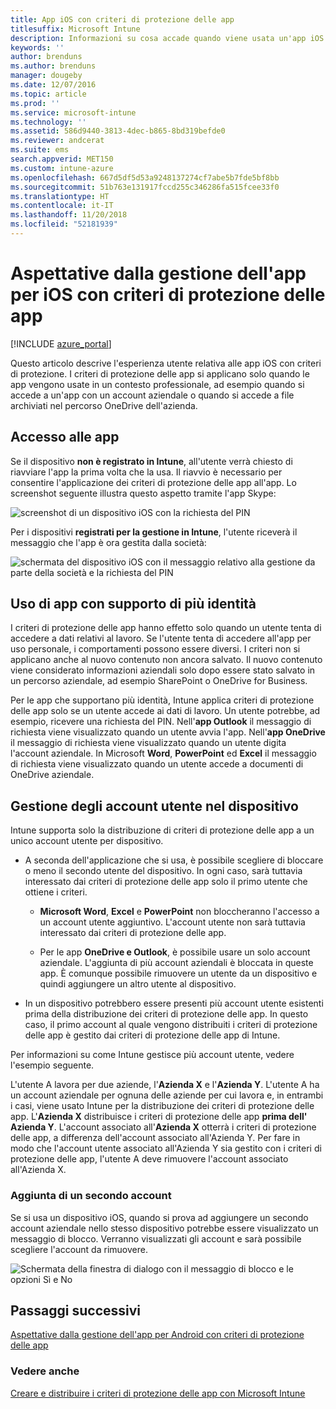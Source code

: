 ```yaml
---
title: App iOS con criteri di protezione delle app
titlesuffix: Microsoft Intune
description: Informazioni su cosa accade quando viene usata un'app iOS con criteri di protezione.
keywords: ''
author: brenduns
ms.author: brenduns
manager: dougeby
ms.date: 12/07/2016
ms.topic: article
ms.prod: ''
ms.service: microsoft-intune
ms.technology: ''
ms.assetid: 586d9440-3813-4dec-b865-8bd319befde0
ms.reviewer: andcerat
ms.suite: ems
search.appverid: MET150
ms.custom: intune-azure
ms.openlocfilehash: 667d5df5d53a9248137274cf7abe5b7fde5bf8bb
ms.sourcegitcommit: 51b763e131917fccd255c346286fa515fcee33f0
ms.translationtype: HT
ms.contentlocale: it-IT
ms.lasthandoff: 11/20/2018
ms.locfileid: "52181939"
---
```

# <a name="what-to-expect-when-your-ios-app-is-managed-by-app-protection-policies"></a>Aspettative dalla gestione dell'app per iOS con criteri di protezione delle app

[!INCLUDE [azure_portal](./includes/azure_portal.md)]

Questo articolo descrive l'esperienza utente relativa alle app iOS con criteri di protezione. I criteri di protezione delle app si applicano solo quando le app vengono usate in un contesto professionale, ad esempio quando si accede a un'app con un account aziendale o quando si accede a file archiviati nel percorso OneDrive dell'azienda.
##  <a name="accessing-apps"></a>Accesso alle app

Se il dispositivo **non è registrato in Intune**, all'utente verrà chiesto di riavviare l'app la prima volta che la usa.  Il riavvio è necessario per consentire l'applicazione dei criteri di protezione delle app all'app. Lo screenshot seguente illustra questo aspetto tramite l'app Skype:


![screenshot di un dispositivo iOS con la richiesta del PIN](./media/ios-pin-prompt.png)

Per i dispositivi **registrati per la gestione in Intune**, l'utente riceverà il messaggio che l'app è ora gestita dalla società:

![schermata del dispositivo iOS con il messaggio relativo alla gestione da parte della società e la richiesta del PIN](./media/ios-managed-devices-pin-prompt.png)

##  <a name="using-apps-with-multi-identity-support"></a>Uso di app con supporto di più identità

I criteri di protezione delle app hanno effetto solo quando un utente tenta di accedere a dati relativi al lavoro. Se l'utente tenta di accedere all'app per uso personale, i comportamenti possono essere diversi. I criteri non si applicano anche al nuovo contenuto non ancora salvato. Il nuovo contenuto viene considerato informazioni aziendali solo dopo essere stato salvato in un percorso aziendale, ad esempio SharePoint o OneDrive for Business.

Per le app che supportano più identità, Intune applica criteri di protezione delle app solo se un utente accede ai dati di lavoro.  Un utente potrebbe, ad esempio, ricevere una richiesta del PIN.  Nell'**app Outlook** il messaggio di richiesta viene visualizzato quando un utente avvia l'app. Nell'**app OneDrive** il messaggio di richiesta viene visualizzato quando un utente digita l'account aziendale.  In Microsoft **Word**, **PowerPoint** ed **Excel** il messaggio di richiesta viene visualizzato quando un utente accede a documenti di OneDrive aziendale.
##  <a name="managing-user-accounts-on-the-device"></a>Gestione degli account utente nel dispositivo

Intune supporta solo la distribuzione di criteri di protezione delle app a un unico account utente per dispositivo.

* A seconda dell'applicazione che si usa, è possibile scegliere di bloccare o meno il secondo utente del dispositivo. In ogni caso, sarà tuttavia interessato dai criteri di protezione delle app solo il primo utente che ottiene i criteri.
  * **Microsoft Word**, **Excel** e **PowerPoint** non bloccheranno l'accesso a un account utente aggiuntivo. L'account utente non sarà tuttavia interessato dai criteri di protezione delle app.

  * Per le app **OneDrive e Outlook**, è possibile usare un solo account aziendale.  L'aggiunta di più account aziendali è bloccata in queste app.  È comunque possibile rimuovere un utente da un dispositivo e quindi aggiungere un altro utente al dispositivo.

* In un dispositivo potrebbero essere presenti più account utente esistenti prima della distribuzione dei criteri di protezione delle app. In questo caso, il primo account al quale vengono distribuiti i criteri di protezione delle app è gestito dai criteri di protezione delle app di Intune.


Per informazioni su come Intune gestisce più account utente, vedere l'esempio seguente.

L'utente A lavora per due aziende, l'**Azienda X** e l'**Azienda Y**. L'utente A ha un account aziendale per ognuna delle aziende per cui lavora e, in entrambi i casi, viene usato Intune per la distribuzione dei criteri di protezione delle app. L'**Azienda X** distribuisce i criteri di protezione delle app **prima dell'** **Azienda Y**. L'account associato all'**Azienda X** otterrà i criteri di protezione delle app, a differenza dell'account associato all'Azienda Y. Per fare in modo che l'account utente associato all'Azienda Y sia gestito con i criteri di protezione delle app, l'utente A deve rimuovere l'account associato all'Azienda X.
### <a name="adding-a-second-account"></a>Aggiunta di un secondo account

Se si usa un dispositivo iOS, quando si prova ad aggiungere un secondo account aziendale nello stesso dispositivo potrebbe essere visualizzato un messaggio di blocco.  Verranno visualizzati gli account e sarà possibile scegliere l'account da rimuovere.

![Schermata della finestra di dialogo con il messaggio di blocco e le opzioni Sì e No](./media/ios-switch-user.PNG)

## <a name="next-steps"></a>Passaggi successivi
[Aspettative dalla gestione dell'app per Android con criteri di protezione delle app](app-protection-enabled-apps-android.md)
### <a name="see-also"></a>Vedere anche
[Creare e distribuire i criteri di protezione delle app con Microsoft Intune](app-protection-policies.md)
